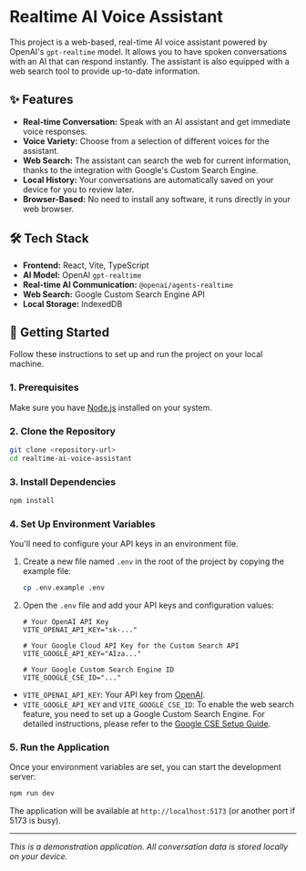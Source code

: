 # Realtime AI Voice Assistant

This project is a web-based, real-time AI voice assistant powered by OpenAI's `gpt-realtime` model. It allows you to have spoken conversations with an AI that can respond instantly. The assistant is also equipped with a web search tool to provide up-to-date information.

## ✨ Features

*   **Real-time Conversation:** Speak with an AI assistant and get immediate voice responses.
*   **Voice Variety:** Choose from a selection of different voices for the assistant.
*   **Web Search:** The assistant can search the web for current information, thanks to the integration with Google's Custom Search Engine.
*   **Local History:** Your conversations are automatically saved on your device for you to review later.
*   **Browser-Based:** No need to install any software, it runs directly in your web browser.

## 🛠️ Tech Stack

*   **Frontend:** React, Vite, TypeScript
*   **AI Model:** OpenAI `gpt-realtime`
*   **Real-time AI Communication:** `@openai/agents-realtime`
*   **Web Search:** Google Custom Search Engine API
*   **Local Storage:** IndexedDB

## 🚀 Getting Started

Follow these instructions to set up and run the project on your local machine.

### 1. Prerequisites

Make sure you have [Node.js](https://nodejs.org/) installed on your system.

### 2. Clone the Repository

```bash
git clone <repository-url>
cd realtime-ai-voice-assistant
```

### 3. Install Dependencies

```bash
npm install
```

### 4. Set Up Environment Variables

You'll need to configure your API keys in an environment file.

1.  Create a new file named `.env` in the root of the project by copying the example file:
    ```bash
    cp .env.example .env
    ```
2.  Open the `.env` file and add your API keys and configuration values:

    ```env
    # Your OpenAI API Key
    VITE_OPENAI_API_KEY="sk-..."

    # Your Google Cloud API Key for the Custom Search API
    VITE_GOOGLE_API_KEY="AIza..."

    # Your Google Custom Search Engine ID
    VITE_GOOGLE_CSE_ID="..."
    ```

*   `VITE_OPENAI_API_KEY`: Your API key from [OpenAI](https://platform.openai.com/api-keys).
*   `VITE_GOOGLE_API_KEY` and `VITE_GOOGLE_CSE_ID`: To enable the web search feature, you need to set up a Google Custom Search Engine. For detailed instructions, please refer to the [Google CSE Setup Guide](./GOOGLE_CSE_SETUP.md).

### 5. Run the Application

Once your environment variables are set, you can start the development server:

```bash
npm run dev
```

The application will be available at `http://localhost:5173` (or another port if 5173 is busy).

---

*This is a demonstration application. All conversation data is stored locally on your device.*
